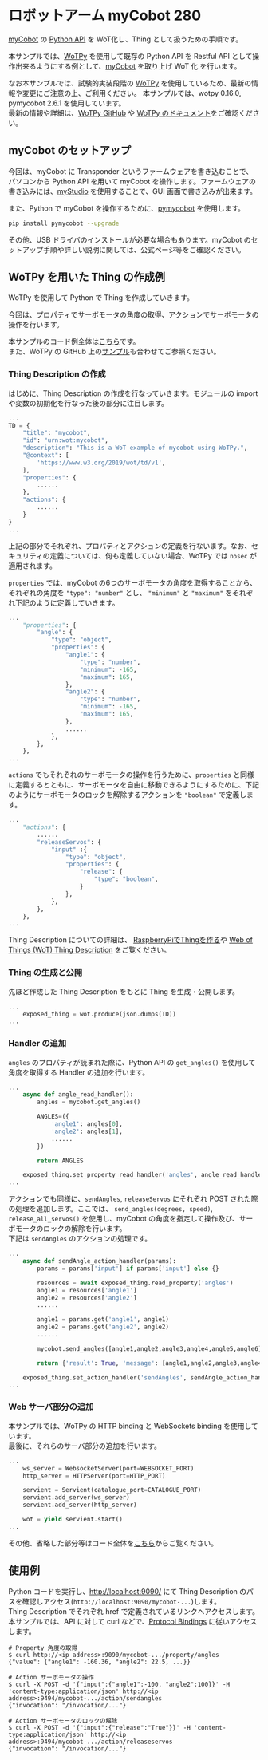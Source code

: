 # ロボットアーム myCobot 280

[myCobot](https://www.elephantrobotics.com/en/mycobot-en/)
の [Python API](https://github.com/elephantrobotics/pymycobot) を WoT化し、Thing として扱うための手順です。

本サンプルでは、[WoTPy](https://github.com/agmangas/wot-py) を使用して既存の Python API を Restful API として操作出来るようにする例として、[myCobot](https://www.elephantrobotics.com/en/mycobot-en/) を取り上げ WoT 化 を行います。

なお本サンプルでは、試験的実装段階の [WoTPy](https://github.com/agmangas/wot-py) を使用しているため、最新の情報や変更にご注意の上、ご利用ください。
本サンプルでは、wotpy 0.16.0, pymycobot 2.6.1 を使用しています。  
最新の情報や詳細は、[WoTPy GitHub](https://github.com/agmangas/wot-py) や [WoTPy のドキュメント](https://agmangas.github.io/wot-py/)をご確認ください。

## myCobot のセットアップ

今回は、myCobot に Transponder というファームウェアを書き込むことで、パソコンから Python API を用いて myCobot を操作します。ファームウェアの書き込みには、[myStudio](https://www.elephantrobotics.com/en/downloads/) を使用することで、GUI 画面で書き込みが出来ます。

また、Python で myCobot を操作するために、[pymycobot](https://github.com/elephantrobotics/pymycobot) を使用します。

```bash
pip install pymycobot --upgrade
```

その他、USB ドライバのインストールが必要な場合もあります。myCobot のセットアップ手順や詳しい説明に関しては、公式ページ等をご確認ください。

## WoTPy を用いた Thing の作成例

WoTPy を使用して Python で Thing を作成していきます。

今回は、プロパティでサーボモータの角度の取得、アクションでサーボモータの操作を行います。

本サンプルのコード例全体は[こちら](https://github.com/hidessy/wot-examples/blob/main/mycobot/mycobot.py)です。  
また、WoTPy の GitHub 上の[サンプル](https://github.com/agmangas/wot-py/tree/develop/examples)も合わせてご参照ください。

### Thing Description の作成

はじめに、Thing Description の作成を行なっていきます。モジュールの import や変数の初期化を行なった後の部分に注目します。

```python
...
TD = {
    "title": "mycobot",
    "id": "urn:wot:mycobot",
    "description": "This is a WoT example of mycobot using WoTPy.",
    "@context": [
        'https://www.w3.org/2019/wot/td/v1',
    ],
    "properties": {
        ......
    },
    "actions": {
        ......
    }
}
...
```

上記の部分でそれぞれ、プロパティとアクションの定義を行ないます。なお、セキュリティの定義については、何も定義していない場合、WoTPy では `nosec` が適用されます。

`properties` では、myCobot の6つのサーボモータの角度を取得することから、それぞれの角度を `"type": "number"` とし、 `"minimum"` と `"maximum"` をそれぞれ下記のように定義していきます。

```python
...
    "properties": {
        "angle": {
            "type": "object",
            "properties": {
                "angle1": {
                    "type": "number",
                    "minimum": -165,
                    "maximum": 165,
                },
                "angle2": {
                    "type": "number",
                    "minimum": -165,
                    "maximum": 165,
                },
                ......
            },
        },
    },
...
```

`actions` でもそれぞれのサーボモータの操作を行うために、`properties` と同様に定義するとともに、サーボモータを自由に移動できるようにするために、下記のようにサーボモータのロックを解除するアクションを `"boolean"` で定義します。

```python
...
    "actions": {
        ......
        "releaseServos": {
            "input" :{
                "type": "object",
                "properties": {
                    "release": {
                        "type": "boolean",
                    }
                },
            },
        },
    },
...
```

Thing Description についての詳細は、
[RaspberryPiでThingを作る](https://wot-jp-cg.netlify.app/#/raspithing)や [Web of Things (WoT) Thing Description](https://www.w3.org/TR/wot-thing-description/) をご覧ください。

### Thing の生成と公開

先ほど作成した Thing Description をもとに Thing を生成・公開します。

```python
...
    exposed_thing = wot.produce(json.dumps(TD))
...
```

### Handler の追加

`angles` のプロパティが読まれた際に、Python API の `get_angles()` を使用して角度を取得する Handler の追加を行います。

```python
...
    async def angle_read_handler():
        angles = mycobot.get_angles()

        ANGLES=({
            'angle1': angles[0],
            'angle2': angles[1],
            ......
        })

        return ANGLES

    exposed_thing.set_property_read_handler('angles', angle_read_handler)
...
```

アクションでも同様に、`sendAngles`, `releaseServos` にそれぞれ POST された際の処理を追加します。ここでは、 `send_angles(degrees, speed)`, `release_all_servos()` を使用し、myCobot の角度を指定して操作及び、サーボモータのロックの解除を行います。  
下記は `sendAngles` のアクションの処理です。

```python
...
    async def sendAngle_action_handler(params):
        params = params['input'] if params['input'] else {}

        resources = await exposed_thing.read_property('angles')
        angle1 = resources['angle1']
        angle2 = resources['angle2']
        ......

        angle1 = params.get('angle1', angle1)
        angle2 = params.get('angle2', angle2)
        ......

        mycobot.send_angles([angle1,angle2,angle3,angle4,angle5,angle6], speed)

        return {'result': True, 'message': [angle1,angle2,angle3,angle4,angle5,angle6]}

    exposed_thing.set_action_handler('sendAngles', sendAngle_action_handler)
...
```

### Web サーバ部分の追加

本サンプルでは、WoTPy の HTTP binding と WebSockets binding を使用しています。  
最後に、それらのサーバ部分の追加を行います。

```python
...
    ws_server = WebsocketServer(port=WEBSOCKET_PORT)
    http_server = HTTPServer(port=HTTP_PORT)

    servient = Servient(catalogue_port=CATALOGUE_PORT)
    servient.add_server(ws_server)
    servient.add_server(http_server)

    wot = yield servient.start()
...
```

その他、省略した部分等はコード全体を[こちら](https://github.com/hidessy/wot-examples/blob/main/mycobot/mycobot.py)からご覧ください。

## 使用例

Python コードを実行し、<http://localhost:9090/> にて Thing Description のパスを確認しアクセス(`http://localhost:9090/mycobot-...`)します。  
Thing Description でそれぞれ href で定義されているリンクへアクセスします。  
本サンプルでは、API に対して curl などで、[Protocol Bindings](https://agmangas.github.io/wot-py/protocols.html) に従いアクセスします。

```
# Property 角度の取得
$ curl http://<ip address>:9090/mycobot-.../property/angles
{"value": {"angle1": -160.36, "angle2": 22.5, ...}}

# Action サーボモータの操作
$ curl -X POST -d '{"input":{"angle1":-100, "angle2":100}}' -H 'content-type:application/json' http://<ip address>:9494/mycobot-.../action/sendangles
{"invocation": "/invocation/..."}

# Action サーボモータのロックの解除
$ curl -X POST -d '{"input":{"release":"True"}}' -H 'content-type:application/json' http://<ip address>:9494/mycobot-.../action/releaseservos
{"invocation": "/invocation/..."}
```
